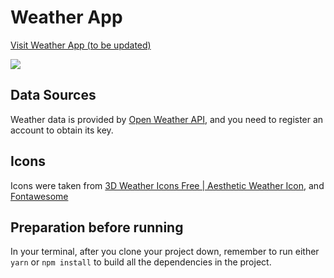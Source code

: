 # Weather App

[Visit Weather App (to be updated)](#)

![](https://i.ibb.co/HNB38mK/weatherapp.jpg)

## Data Sources
Weather data is provided by [Open Weather API](https://openweathermap.org/), and you need to register an account to obtain its key.

## Icons
Icons were taken from [3D Weather Icons Free | Aesthetic Weather Icon](https://uifreebies.net/icon/3d-weather-icons-free), and [Fontawesome](https://fontawesome.com/)

## Preparation before running

In your terminal, after you clone your project down, remember to run either `yarn` or `npm install` to build all the dependencies in the project.
